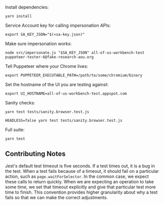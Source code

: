 Install dependencies:
```
yarn install
```

Service Account key for calling impersonation APIs:
```
export SA_KEY_JSON="$(<sa-key.json)"
```

Make sure impersonation works:
```
node src/impersonate.js "$SA_KEY_JSON" all-of-us-workbench-test puppeteer-tester-6@fake-research-aou.org
```

Tell Puppeteer where your Chrome lives:
```
export PUPPETEER_EXECUTABLE_PATH=/path/to/some/chromium/binary
```

Set the hostname of the UI you are testing against:
```
export UI_HOSTNAME=all-of-us-workbench-test.appspot.com
```

Sanity checks:
```
yarn test tests/sanity.browser.test.js

HEADLESS=false yarn test tests/sanity.browser.test.js
```

Full suite:
```
yarn test
```

## Contributing Notes

Jest's default test timeout is five seconds. If a test times out, it is a bug in the test. When a test fails because of a timeout, it should fail on a particular action, such as `page.waitForSelector`. In the common case, we expect these calls to return quickly. When we are expecting an operation to take some time, we set that timeout explicitly and give that particular test more time to finish. This convention provides higher granularity about why a test fails so that we can make the correct adjustments.
